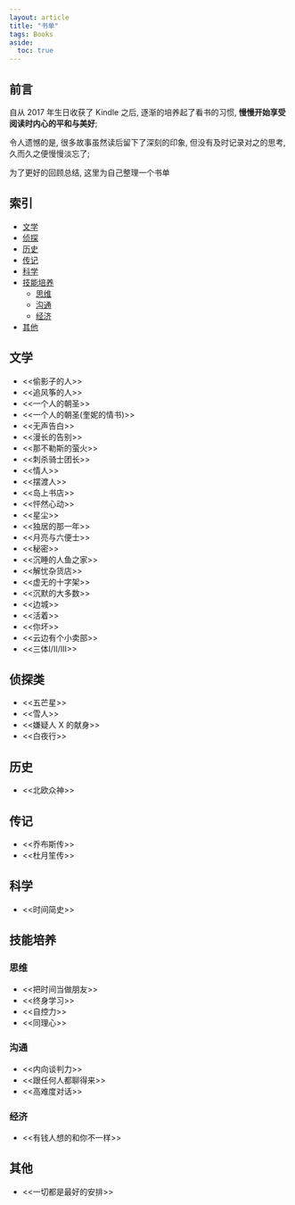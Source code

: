 ```yaml
---
layout: article
title: "书单"
tags: Books
aside:
  toc: true
---
```


## 前言
自从 2017 年生日收获了 Kindle 之后, 逐渐的培养起了看书的习惯, **慢慢开始享受阅读时内心的平和与美好**; 

令人遗憾的是, 很多故事虽然读后留下了深刻的印象, 但没有及时记录对之的思考, 久而久之便慢慢淡忘了; 

为了更好的回顾总结, 这里为自己整理一个书单

## 索引
- [文学](https://sharrychoo.github.io/blog/2018/05/01/book-list.html#%E6%96%87%E5%AD%A6)
- [侦探](https://sharrychoo.github.io/blog/2018/05/01/book-list.html#%E4%BE%A6%E6%8E%A2%E7%B1%BB)
- [历史](https://sharrychoo.github.io/blog/2018/05/01/book-list.html#%E5%8E%86%E5%8F%B2)
- [传记](https://sharrychoo.github.io/blog/2018/05/01/book-list.html#%E4%BC%A0%E8%AE%B0)
- [科学](https://sharrychoo.github.io/blog/2018/05/01/book-list.html#%E7%A7%91%E5%AD%A6)
- [技能培养](https://sharrychoo.github.io/blog/2018/05/01/book-list.html#%E6%8A%80%E8%83%BD%E5%9F%B9%E5%85%BB)
  - [思维](https://sharrychoo.github.io/blog/2018/05/01/book-list.html#%E6%80%9D%E7%BB%B4)
  - [沟通](https://sharrychoo.github.io/blog/2018/05/01/book-list.html#%E6%B2%9F%E9%80%9A)
  - [经济](https://sharrychoo.github.io/blog/2018/05/01/book-list.html#%E7%BB%8F%E6%B5%8E)
- [其他](https://sharrychoo.github.io/blog/2018/05/01/book-list.html#%E5%85%B6%E4%BB%96)

## 文学
- <<偷影子的人>>
- <<追风筝的人>>
- <<一个人的朝圣>>
- <<一个人的朝圣(奎妮的情书)>>
- <<无声告白>>
- <<漫长的告别>>
- <<那不勒斯的萤火>>
- <<刺杀骑士团长>>
- <<情人>>
- <<摆渡人>>
- <<岛上书店>>
- <<怦然心动>>
- <<星尘>>
- <<独居的那一年>>
- <<月亮与六便士>>
- <<秘密>>
- <<沉睡的人鱼之家>>
- <<解忧杂货店>>
- <<虚无的十字架>>
- <<沉默的大多数>>
- <<边城>>
- <<活着>>
- <<你坏>>
- <<云边有个小卖部>>
- <<三体I/II/III>>

## 侦探类
- <<五芒星>>
- <<雪人>>
- <<嫌疑人 X 的献身>>
- <<白夜行>>

## 历史
- <<北欧众神>>

## 传记
- <<乔布斯传>>
- <<杜月笙传>>

## 科学
- <<时间简史>>

## 技能培养
### 思维
- <<把时间当做朋友>>
- <<终身学习>>
- <<自控力>>
- <<同理心>>

### 沟通
- <<内向谈判力>>
- <<跟任何人都聊得来>>
- <<高难度对话>>

### 经济
- <<有钱人想的和你不一样>>

## 其他
- <<一切都是最好的安排>>